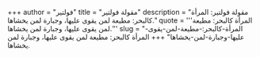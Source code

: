 +++
author = "فولتير"
title = "مقولة فولتير"
description = "مقولة فولتير: المرأة كالبحر: مطيعة لمن يقوى عليها، وجبارة لمن يخشاها."
quote = '''المرأة كالبحر: مطيعة لمن يقوى عليها، وجبارة لمن يخشاها.'''
slug = "المرأة-كالبحر:-مطيعة-لمن-يقوى-عليها-وجبارة-لمن-يخشاها"
+++
المرأة كالبحر: مطيعة لمن يقوى عليها، وجبارة لمن يخشاها.
